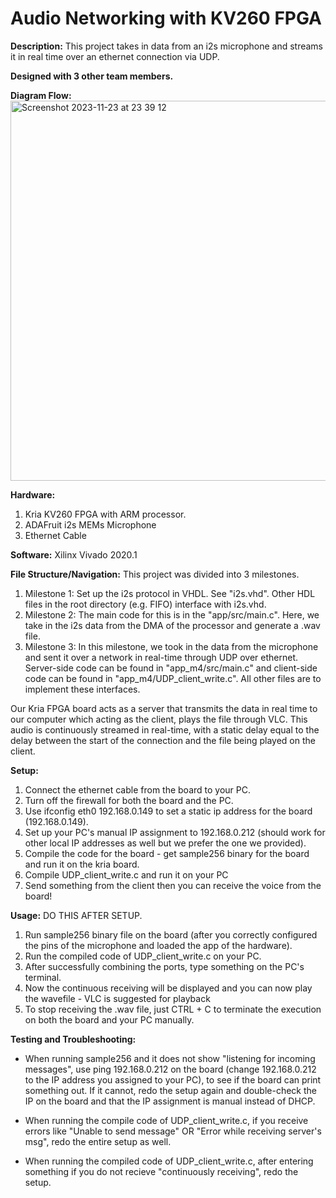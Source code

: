 # Audio Networking with KV260 FPGA 

**Description:**
This project takes in data from an i2s microphone and streams it in real time over an ethernet connection via UDP. 

**Designed with 3 other team members.**

**Diagram Flow:**
<img width="608" alt="Screenshot 2023-11-23 at 23 39 12" src="https://github.com/ShouryaSaklecha/FPGA_Audio_Networking/assets/65444247/8562d9ac-7bc5-494d-bdee-b5e3c20da5d9">


**Hardware:**
1. Kria KV260 FPGA with ARM processor.
2. ADAFruit i2s MEMs Microphone
3. Ethernet Cable

**Software:**
Xilinx Vivado 2020.1


**File Structure/Navigation:**
This project was divided into 3 milestones. 
1. Milestone 1: Set up the i2s protocol in VHDL. See "i2s.vhd". Other HDL files in the root directory (e.g. FIFO) interface with i2s.vhd.
2. Milestone 2: The main code for this is in the "app/src/main.c". Here, we take in the i2s data from the DMA of the processor and generate a .wav file.
3. Milestone 3: In this milestone, we took in the data from the microphone and sent it over a network in real-time through UDP over ethernet. Server-side code can be found in "app_m4/src/main.c" and client-side code can be found in "app_m4/UDP_client_write.c". All other files are to implement these interfaces.  
 
Our Kria FPGA board acts as a server that transmits the data in real time to our computer which acting as the client, plays the file through VLC. This audio is continuously streamed in real-time, with a static delay equal to the delay between the start of the connection and the file being played on the client. 

**Setup:**
1. Connect the ethernet cable from the board to your PC.
2. Turn off the firewall for both the board and the PC.
3. Use ifconfig eth0 192.168.0.149 to set a static ip address for the board (192.168.0.149).
4. Set up your PC's manual IP assignment to 192.168.0.212 (should work for other local IP addresses as well but we prefer the one we provided).
5. Compile the code for the board - get sample256 binary for the board and run it on the kria board.
6. Compile UDP_client_write.c and run it on your PC
7. Send something from the client then you can receive the voice from the board!
   
**Usage:**
DO THIS AFTER SETUP. 
1. Run sample256 binary file on the board (after you correctly configured the pins of the microphone and loaded the app of the hardware). 
2. Run the compiled code of UDP_client_write.c on your PC.
3. After successfully combining the ports, type something on the PC's terminal.
4. Now the continuous receiving will be displayed and you can now play the wavefile - VLC is suggested for playback
5. To stop receiving the .wav file, just CTRL + C to terminate the execution on both the board and your PC manually.

**Testing and Troubleshooting:**
- When running sample256 and it does not show "listening for incoming messages", use ping 192.168.0.212 on the board (change 192.168.0.212 to the IP address you assigned to your PC), to see if the board can print something out. If it cannot, redo the setup again and double-check the IP on the board and that the IP assignment is manual instead of DHCP.

- When running the compile code of UDP_client_write.c, if you receive errors like "Unable to send message" OR "Error while receiving server's msg", redo the entire setup as well.

- When running the compiled code of UDP_client_write.c, after entering something if you do not recieve "continuously receiving", redo the setup.
